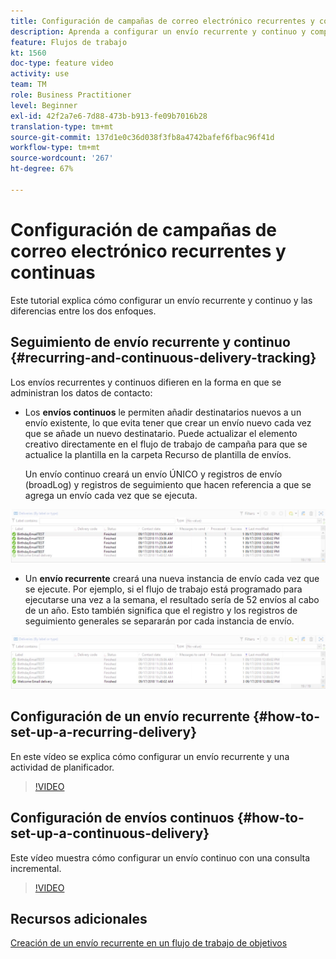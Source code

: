 ```yaml
---
title: Configuración de campañas de correo electrónico recurrentes y continuas
description: Aprenda a configurar un envío recurrente y continuo y comprenda las diferencias entre los dos enfoques.
feature: Flujos de trabajo
kt: 1560
doc-type: feature video
activity: use
team: TM
role: Business Practitioner
level: Beginner
exl-id: 42f2a7e6-7d88-473b-b913-fe09b7016b28
translation-type: tm+mt
source-git-commit: 137d1e0c36d038f3fb8a4742bafef6fbac96f41d
workflow-type: tm+mt
source-wordcount: '267'
ht-degree: 67%

---
```


# Configuración de campañas de correo electrónico recurrentes y continuas

Este tutorial explica cómo configurar un envío recurrente y continuo y las diferencias entre los dos enfoques.

## Seguimiento de envío recurrente y continuo {#recurring-and-continuous-delivery-tracking}

Los envíos recurrentes y continuos difieren en la forma en que se administran los datos de contacto:

* Los **envíos continuos** le permiten añadir destinatarios nuevos a un envío existente, lo que evita tener que crear un envío nuevo cada vez que se añade un nuevo destinatario. Puede actualizar el elemento creativo directamente en el flujo de trabajo de campaña para que se actualice la plantilla en la carpeta Recurso de plantilla de envíos.

   Un envío continuo creará un envío ÚNICO y registros de envío (broadLog) y registros de seguimiento que hacen referencia a que se agrega un envío cada vez que se ejecuta.

![Entrega continua](/help/assets/delivery_continuous.jpg)

* Un **envío recurrente** creará una nueva instancia de envío cada vez que se ejecute. Por ejemplo, si el flujo de trabajo está programado para ejecutarse una vez a la semana, el resultado sería de 52 envíos al cabo de un año. Esto también significa que el registro y los registros de seguimiento generales se separarán por cada instancia de envío.

![Entrega recurrente](/help/assets/delivery_recurring.jpg)

## Configuración de un envío recurrente {#how-to-set-up-a-recurring-delivery}

En este vídeo se explica cómo configurar un envío recurrente y una actividad de planificador.

>[!VIDEO](https://video.tv.adobe.com/v/25040?quality=12)

## Configuración de envíos continuos {#how-to-set-up-a-continuous-delivery}

Este vídeo muestra cómo configurar un envío continuo con una consulta incremental.

>[!VIDEO](https://video.tv.adobe.com/v/25039?quality=12)

## Recursos adicionales

[Creación de un envío recurrente en un flujo de trabajo de objetivos](https://docs.adobe.com/content/help/en/campaign-classic/using/automating-with-workflows/use-cases/sending-a-birthday-email.html#creating-a-recurring-delivery-in-a-targeting-workflow)

